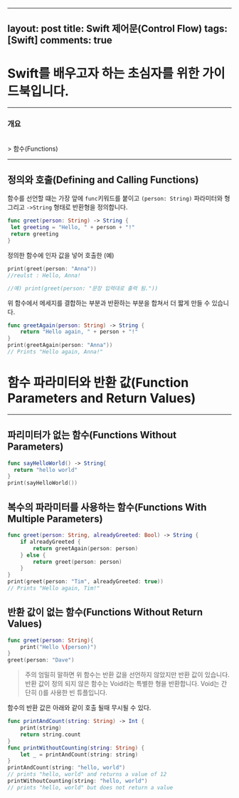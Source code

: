 
---
layout: post
title: Swift 제어문(Control Flow)
tags: [Swift]
comments: true
---

# Swift를 배우고자 하는 초심자를 위한 가이드북입니다.

---

### 개요
<br>
> 함수(Functions)

---
## 정의와 호출(Defining and Calling Functions)

함수를 선언할 떄는 가장 앞에 `func`키워드를 붙이고 `(person: String)` 파라미터와 형 그리고 `->String` 형태로 반환형을 정의합니다.

```swift
func greet(person: String) -> String {
 let greeting = "Hello, " + person + "!"
 return greeting
}
```

정의한 함수에 인자 값을 넣어 호출한 (예)
```swift
print(greet(person: "Anna"))
//reulst : Hello, Anna!

//예) print(greet(person: "문장 입력대로 출력 됨."))
```
위 함수에서 메세지를 결합하는 부분과 반환하는 부분을 합쳐서 더 짧게 만들 수 있습니다.
```swift
func greetAgain(person: String) -> String {
    return "Hello again, " + person + "!"
}
print(greetAgain(person: "Anna"))
// Prints "Hello again, Anna!"
```

# 함수 파라미터와 반환 값(Function Parameters and Return Values)
---

## 파리미터가 없는 함수(Functions Without Parameters)

```swift
func sayHelloWorld() -> String{
  return "hello world"
}
print(sayHelloWorld())
```

## 복수의 파라미터를 사용하는 함수(Functions With Multiple Parameters)

```swift
func greet(person: String, alreadyGreeted: Bool) -> String {
    if alreadyGreeted {
        return greetAgain(person: person)
    } else {
        return greet(person: person)
    }
}
print(greet(person: "Tim", alreadyGreeted: true))
// Prints "Hello again, Tim!"
```

## 반환 값이 없는 함수(Functions Without Return Values)

```swift
func greet(person: String){
    print("Hello \(person)")
}
greet(person: "Dave")
```
> 주의
> 엄밀히 말하면 위 함수는 반환 값을 선언하지 않았지만 반환 값이 있습니다. 반환 값이 정의 되지 않은 함수는 Void라는 특별한 형을 반환합니다. Void는 간단히 ()를 사용한 빈 튜플입니다.

함수의 반환 값은 아래와 같이 호출 될때 무시될 수 있다.
```swift
func printAndCount(string: String) -> Int {
    print(string)
    return string.count
}
func printWithoutCounting(string: String) {
    let _ = printAndCount(string: string)
}
printAndCount(string: "hello, world")
// prints "hello, world" and returns a value of 12
printWithoutCounting(string: "hello, world")
// prints "hello, world" but does not return a value
```




